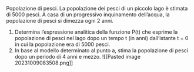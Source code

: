 Popolazione di pesci. La popolazione dei pesci di un piccolo lago è stimata di 5000 pesci. A casa di un progressivo inquinamento dell’acqua, la popolazione di pesci si dimezza ogni 2 anni.
1)  Determina l’espressione analitica della funzione P(t) che esprime la popolazione di pesci nel lago dopo un tempo t (in anni) dall’istante t = 0 in cui la popolazione era di 5000 pesci. 
2)  In base al modello determinato al punto a, stima la popolazione di pesci dopo un periodo di 4 anni e mezzo.
![[Pasted image 20231009083508.png]]


